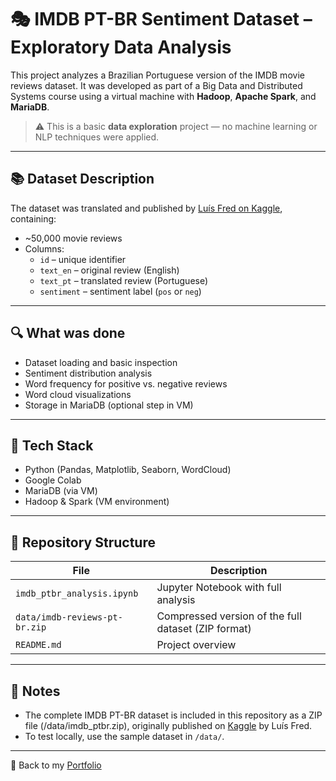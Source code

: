 # 🎭 IMDB PT-BR Sentiment Dataset – Exploratory Data Analysis

This project analyzes a Brazilian Portuguese version of the IMDB movie reviews dataset. It was developed as part of a Big Data and Distributed Systems course using a virtual machine with **Hadoop**, **Apache Spark**, and **MariaDB**.

> ⚠️ This is a basic **data exploration** project — no machine learning or NLP techniques were applied.

---

## 📚 Dataset Description

The dataset was translated and published by [Luís Fred on Kaggle](https://www.kaggle.com/luisfredgs/imdb-ptbr), containing:

- ~50,000 movie reviews
- Columns:
  - `id` – unique identifier
  - `text_en` – original review (English)
  - `text_pt` – translated review (Portuguese)
  - `sentiment` – sentiment label (`pos` or `neg`)

---

## 🔍 What was done

- Dataset loading and basic inspection
- Sentiment distribution analysis
- Word frequency for positive vs. negative reviews
- Word cloud visualizations
- Storage in MariaDB (optional step in VM)

---

## 🧰 Tech Stack

- Python (Pandas, Matplotlib, Seaborn, WordCloud)
- Google Colab
- MariaDB (via VM)
- Hadoop & Spark (VM environment)

---

## 📁 Repository Structure

| File | Description |
|------|-------------|
| `imdb_ptbr_analysis.ipynb` | Jupyter Notebook with full analysis |
| `data/imdb-reviews-pt-br.zip` | Compressed version of the full dataset (ZIP format) |
| `README.md` | Project overview |

---

## 📎 Notes

- The complete IMDB PT-BR dataset is included in this repository as a ZIP file (/data/imdb_ptbr.zip), originally published on [Kaggle](https://www.kaggle.com/datasets/luisfredgs/imdb-ptbr) by Luís Fred.
- To test locally, use the sample dataset in `/data/`.

---

📁 Back to my [Portfolio](https://github.com/anneliseayres/portfolio)